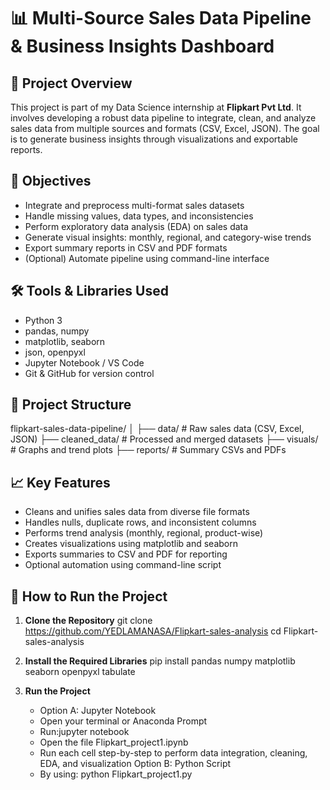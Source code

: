 
# 📊 Multi-Source Sales Data Pipeline & Business Insights Dashboard

## 📌 Project Overview

This project is part of my Data Science internship at **Flipkart Pvt Ltd**. It involves developing a robust data pipeline to integrate, clean, and analyze sales data from multiple sources and formats (CSV, Excel, JSON). The goal is to generate business insights through visualizations and exportable reports.

## 🎯 Objectives

- Integrate and preprocess multi-format sales datasets
- Handle missing values, data types, and inconsistencies
- Perform exploratory data analysis (EDA) on sales data
- Generate visual insights: monthly, regional, and category-wise trends
- Export summary reports in CSV and PDF formats
- (Optional) Automate pipeline using command-line interface

## 🛠️ Tools & Libraries Used

- Python 3  
- pandas, numpy  
- matplotlib, seaborn  
- json, openpyxl   
- Jupyter Notebook / VS Code  
- Git & GitHub for version control

## 📂 Project Structure

flipkart-sales-data-pipeline/
│
├── data/ # Raw sales data (CSV, Excel, JSON)
├── cleaned_data/ # Processed and merged datasets
├── visuals/ # Graphs and trend plots
├── reports/ # Summary CSVs and PDFs


## 📈 Key Features

- Cleans and unifies sales data from diverse file formats
- Handles nulls, duplicate rows, and inconsistent columns
- Performs trend analysis (monthly, regional, product-wise)
- Creates visualizations using matplotlib and seaborn
- Exports summaries to CSV and PDF for reporting
- Optional automation using command-line script

## 🚀 How to Run the Project

1. **Clone the Repository** 
git clone https://github.com/YEDLAMANASA/Flipkart-sales-analysis 
cd Flipkart-sales-analysis

2. **Install the Required Libraries**
   pip install pandas numpy matplotlib seaborn openpyxl tabulate
   
3. **Run the Project**
   - Option A: Jupyter Notebook
   - Open your terminal or Anaconda Prompt
   - Run:jupyter notebook
   - Open the file Flipkart_project1.ipynb
   - Run each cell step-by-step to perform data integration, cleaning, EDA, and visualization
   Option B: Python Script
   - By using:
        python Flipkart_project1.py






